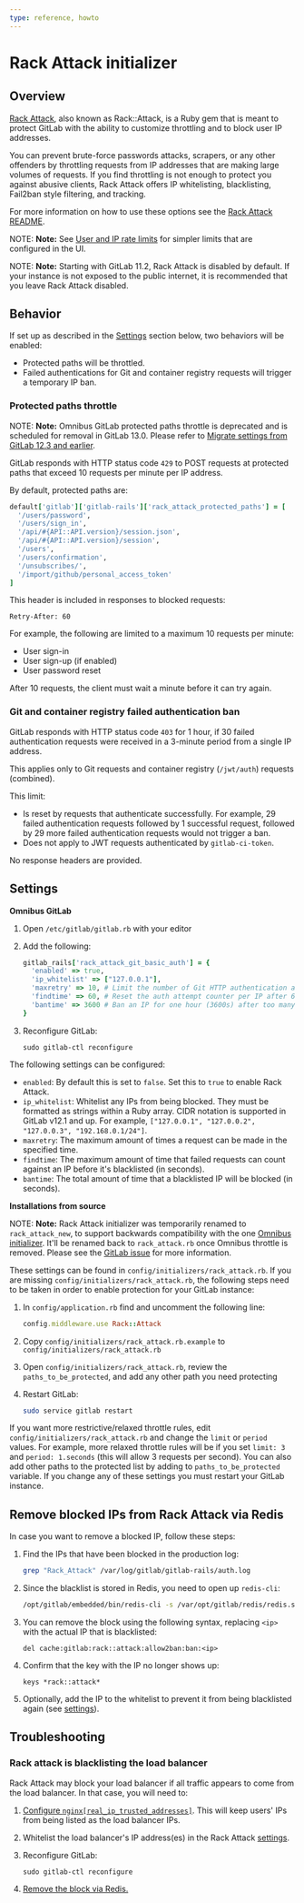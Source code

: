 ```yaml
---
type: reference, howto
---
```


# Rack Attack initializer

## Overview

[Rack Attack](https://github.com/kickstarter/rack-attack), also known as Rack::Attack, is a Ruby gem
that is meant to protect GitLab with the ability to customize throttling and
to block user IP addresses.

You can prevent brute-force passwords attacks, scrapers, or any other offenders
by throttling requests from IP addresses that are making large volumes of requests.
If you find throttling is not enough to protect you against abusive clients,
Rack Attack offers IP whitelisting, blacklisting, Fail2ban style filtering, and
tracking.

For more information on how to use these options see the [Rack Attack README](https://github.com/kickstarter/rack-attack/blob/master/README.md).

NOTE: **Note:** See
[User and IP rate limits](../user/admin_area/settings/user_and_ip_rate_limits.md)
for simpler limits that are configured in the UI.

NOTE: **Note:** Starting with GitLab 11.2, Rack Attack is disabled by default. If your
instance is not exposed to the public internet, it is recommended that you leave
Rack Attack disabled.

## Behavior

If set up as described in the [Settings](#settings) section below, two behaviors
will be enabled:

- Protected paths will be throttled.
- Failed authentications for Git and container registry requests will trigger a temporary IP ban.

### Protected paths throttle

NOTE: **Note:** Omnibus GitLab protected paths throttle is deprecated and is scheduled for removal in
GitLab 13.0. Please refer to [Migrate settings from GitLab 12.3 and earlier](../user/admin_area/settings/protected_paths.md#migrate-settings-from-gitlab-123-and-earlier).

GitLab responds with HTTP status code `429` to POST requests at protected paths
that exceed 10 requests per minute per IP address.

By default, protected paths are:

```ruby
default['gitlab']['gitlab-rails']['rack_attack_protected_paths'] = [
  '/users/password',
  '/users/sign_in',
  '/api/#{API::API.version}/session.json',
  '/api/#{API::API.version}/session',
  '/users',
  '/users/confirmation',
  '/unsubscribes/',
  '/import/github/personal_access_token'
]
```

This header is included in responses to blocked requests:

```
Retry-After: 60
```

For example, the following are limited to a maximum 10 requests per minute:

- User sign-in
- User sign-up (if enabled)
- User password reset

After 10 requests, the client must wait a minute before it can
try again.

### Git and container registry failed authentication ban

GitLab responds with HTTP status code `403` for 1 hour, if 30 failed
authentication requests were received in a 3-minute period from a single IP address.

This applies only to Git requests and container registry (`/jwt/auth`) requests
(combined).

This limit:

- Is reset by requests that authenticate successfully. For example, 29
  failed authentication requests followed by 1 successful request, followed by 29
  more failed authentication requests would not trigger a ban.
- Does not apply to JWT requests authenticated by `gitlab-ci-token`.

No response headers are provided.

## Settings

**Omnibus GitLab**

1. Open `/etc/gitlab/gitlab.rb` with your editor
1. Add the following:

   ```ruby
   gitlab_rails['rack_attack_git_basic_auth'] = {
     'enabled' => true,
     'ip_whitelist' => ["127.0.0.1"],
     'maxretry' => 10, # Limit the number of Git HTTP authentication attempts per IP
     'findtime' => 60, # Reset the auth attempt counter per IP after 60 seconds
     'bantime' => 3600 # Ban an IP for one hour (3600s) after too many auth attempts
   }
   ```

1. Reconfigure GitLab:

   ```
   sudo gitlab-ctl reconfigure
   ```

The following settings can be configured:

- `enabled`: By default this is set to `false`. Set this to `true` to enable Rack Attack.
- `ip_whitelist`: Whitelist any IPs from being blocked. They must be formatted as strings within a Ruby array.
  CIDR notation is supported in GitLab v12.1 and up.
  For example, `["127.0.0.1", "127.0.0.2", "127.0.0.3", "192.168.0.1/24"]`.
- `maxretry`: The maximum amount of times a request can be made in the
  specified time.
- `findtime`: The maximum amount of time that failed requests can count against an IP
  before it's blacklisted (in seconds).
- `bantime`: The total amount of time that a blacklisted IP will be blocked (in
  seconds).

**Installations from source**

NOTE: **Note:** Rack Attack initializer was temporarily renamed to `rack_attack_new`, to
support backwards compatibility with the one [Omnibus initializer](https://docs.gitlab.com/omnibus/settings/configuration.html#setting-up-paths-to-be-protected-by-rack-attack). It'll be renamed back to `rack_attack.rb` once Omnibus throttle is removed. Please see the [GitLab issue](https://gitlab.com/gitlab-org/gitlab/issues/29952) for more information.

These settings can be found in `config/initializers/rack_attack.rb`. If you are
missing `config/initializers/rack_attack.rb`, the following steps need to be
taken in order to enable protection for your GitLab instance:

1. In `config/application.rb` find and uncomment the following line:

   ```ruby
   config.middleware.use Rack::Attack
   ```

1. Copy `config/initializers/rack_attack.rb.example` to `config/initializers/rack_attack.rb`
1. Open `config/initializers/rack_attack.rb`, review the
   `paths_to_be_protected`, and add any other path you need protecting
1. Restart GitLab:

   ```sh
   sudo service gitlab restart
   ```

If you want more restrictive/relaxed throttle rules, edit
`config/initializers/rack_attack.rb` and change the `limit` or `period` values.
For example, more relaxed throttle rules will be if you set
`limit: 3` and `period: 1.seconds` (this will allow 3 requests per second).
You can also add other paths to the protected list by adding to `paths_to_be_protected`
variable. If you change any of these settings you must restart your
GitLab instance.

## Remove blocked IPs from Rack Attack via Redis

In case you want to remove a blocked IP, follow these steps:

1. Find the IPs that have been blocked in the production log:

   ```sh
   grep "Rack_Attack" /var/log/gitlab/gitlab-rails/auth.log
   ```

1. Since the blacklist is stored in Redis, you need to open up `redis-cli`:

   ```sh
   /opt/gitlab/embedded/bin/redis-cli -s /var/opt/gitlab/redis/redis.socket
   ```

1. You can remove the block using the following syntax, replacing `<ip>` with
   the actual IP that is blacklisted:

   ```
   del cache:gitlab:rack::attack:allow2ban:ban:<ip>
   ```

1. Confirm that the key with the IP no longer shows up:

   ```
   keys *rack::attack*
   ```

1. Optionally, add the IP to the whitelist to prevent it from being blacklisted
   again (see [settings](#settings)).

## Troubleshooting

### Rack attack is blacklisting the load balancer

Rack Attack may block your load balancer if all traffic appears to come from
the load balancer. In that case, you will need to:

1. [Configure `nginx[real_ip_trusted_addresses]`](https://docs.gitlab.com/omnibus/settings/nginx.html#configuring-gitlab-trusted_proxies-and-the-nginx-real_ip-module).
   This will keep users' IPs from being listed as the load balancer IPs.
1. Whitelist the load balancer's IP address(es) in the Rack Attack [settings](#settings).
1. Reconfigure GitLab:

   ```
   sudo gitlab-ctl reconfigure
   ```

1. [Remove the block via Redis.](#remove-blocked-ips-from-rack-attack-via-redis)
